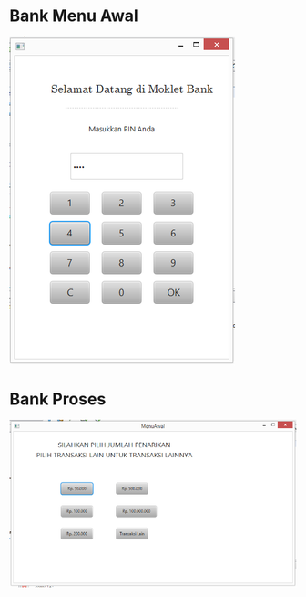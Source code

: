 # Bank Menu Awal
![alt text](https://github.com/AlmiraRahma/Bank/blob/master/bank1.PNG)
# Bank Proses
![alt text](https://github.com/AlmiraRahma/Bank/blob/master/bank2.PNG)
